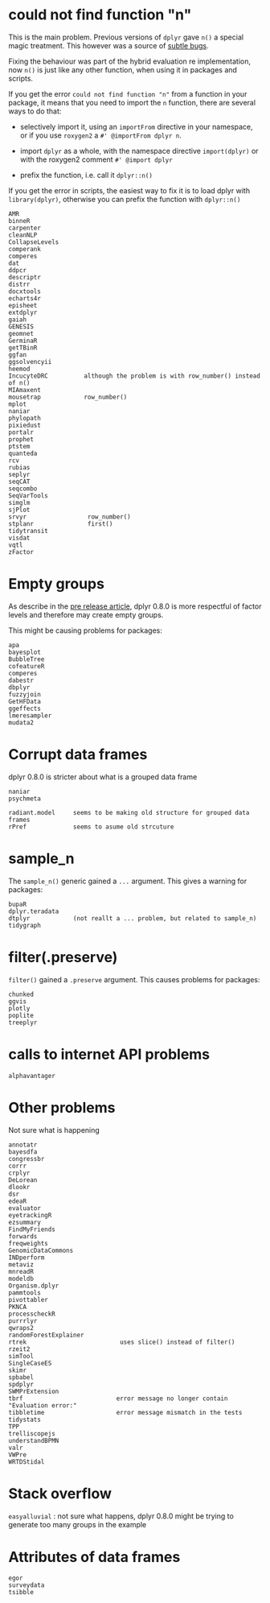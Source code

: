 # could not find function "n"

This is the main problem. Previous versions of `dplyr` gave `n()`
a special magic treatment. This however was a source of 
[subtle bugs](https://github.com/tidyverse/dplyr/issues/3861). 

Fixing the behaviour was part of the hybrid evaluation re implementation, 
now `n()` is just like any other function, when using it in packages and
scripts. 

If you get the error `could not find function "n"` from a function in your 
package, it means that you need to import the `n` function, there are 
several ways to do that: 
 
 - selectively import it, using an `importFrom` directive in your
   namespace, or if you use `roxygen2` a `#' @importFrom dplyr n`. 
   
 - import `dplyr` as a whole, with the namespace directive `import(dplyr)`
   or with the roxygen2 comment `#' @import dplyr`
   
 - prefix the function, i.e. call it `dplyr::n()`
 
If you get the error in scripts, the easiest way to fix it is to load
dplyr with `library(dplyr)`, otherwise you can prefix the function 
with `dplyr::n()`

```
AMR
binneR
carpenter
cleanNLP
CollapseLevels
comperank
comperes
dat
ddpcr
descriptr
distrr
docxtools
echarts4r
episheet
extdplyr
gaiah
GENESIS
geomnet
GerminaR
getTBinR
ggfan
ggsolvencyii
heemod
IncucyteDRC          although the problem is with row_number() instead of n()
MIAmaxent
mousetrap            row_number()
mplot
naniar
phylopath
pixiedust
portalr
prophet
ptstem
quanteda
rcv
rubias
seplyr
seqCAT
seqcombo
SeqVarTools
simglm
sjPlot
srvyr                 row_number()
stplanr               first()
tidytransit
visdat
vqtl
zFactor
```

# Empty groups

As describe in the [pre release article](https://www.tidyverse.org/articles/2018/12/dplyr-0-8-0-release-candidate/), 
dplyr 0.8.0 is more respectful of factor levels and therefore may create empty groups. 

This might be causing problems for packages: 

```
apa
bayesplot
BubbleTree
cofeatureR
comperes
dabestr
dbplyr
fuzzyjoin
GetHFData
ggeffects
lmeresampler
mudata2
```

# Corrupt data frames

dplyr 0.8.0 is stricter about what is a grouped data frame

```
naniar
psychmeta

radiant.model     seems to be making old structure for grouped data frames
rPref             seems to asume old strcuture
```

# sample_n

The `sample_n()` generic gained a `...` argument. This gives a warning for packages: 

```
bupaR
dplyr.teradata
dtplyr            (not reallt a ... problem, but related to sample_n)
tidygraph
```

# filter(.preserve)

`filter()` gained a `.preserve` argument. This causes problems for packages: 

```
chunked
ggvis
plotly
poplite
treeplyr
```

# calls to internet API problems

```
alphavantager
```

# Other problems 

Not sure what is happening

```
annotatr
bayesdfa
congressbr
corrr
crplyr
DeLorean
dlookr
dsr
edeaR
evaluator
eyetrackingR
ezsummary
FindMyFriends
forwards
freqweights
GenomicDataCommons
INDperform
metaviz
mnreadR
modeldb
Organism.dplyr
pammtools
pivottabler
PKNCA
processcheckR
purrrlyr
qwraps2
randomForestExplainer
rtrek                          uses slice() instead of filter() 
rzeit2
simTool
SingleCaseES
skimr
spbabel
spdplyr
SWMPrExtension
tbrf                          error message no longer contain "Evaluation error:"
tibbletime                    error message mismatch in the tests
tidystats
TPP
trelliscopejs
understandBPMN
valr
VWPre
WRTDStidal
```

# Stack overflow

`easyalluvial` : not sure what happens, dplyr 0.8.0 might be trying to generate too many groups in the example

# Attributes of data frames

```
egor
surveydata
tsibble
```


